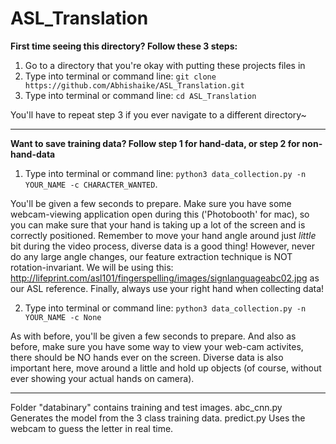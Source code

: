 # ASL_Translation

**First time seeing this directory? Follow these 3 steps:**
1. Go to a directory that you're okay with putting these projects files in 
2. Type into terminal or command line: ```git clone https://github.com/Abhishaike/ASL_Translation.git```
3. Type into terminal or command line: ```cd ASL_Translation```

You'll have to repeat step 3 if you ever navigate to a different directory~


***************************************


**Want to save training data? Follow step 1 for hand-data, or step 2 for non-hand-data**
1. Type into terminal or command line: ```python3 data_collection.py -n YOUR_NAME -c CHARACTER_WANTED```. 

You'll be given a few seconds to prepare. Make sure you have some webcam-viewing application open during this ('Photobooth' for mac), so you can make sure that your hand is taking up a lot of the screen and is correctly positioned. Remember to move your hand angle around just *little* bit during the video process, diverse data is a good thing! However, never do any large angle changes, our feature extraction technique is NOT rotation-invariant. We will be using this: http://lifeprint.com/asl101/fingerspelling/images/signlanguageabc02.jpg as our ASL reference. Finally, always use your right hand when collecting data!


2. Type into terminal or command line: ```python3 data_collection.py -n YOUR_NAME -c None```

As with before, you'll be given a few seconds to prepare. And also as before, make sure you have some way to view your web-cam activites, there should be NO hands ever on the screen. Diverse data is also important here, move around a little and hold up objects (of course, without ever showing your actual hands on camera). 


***************************************

Folder "databinary" contains training and test images.
abc_cnn.py Generates the model from the 3 class training data.
predict.py Uses the webcam to guess the letter in real time.  
